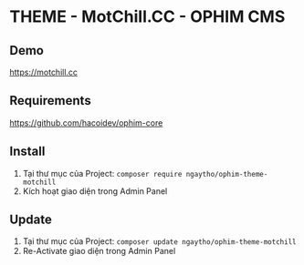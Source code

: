# THEME - MotChill.CC - OPHIM CMS

## Demo

https://motchill.cc

## Requirements

https://github.com/hacoidev/ophim-core

## Install
1. Tại thư mục của Project: `composer require ngaytho/ophim-theme-motchill`
2. Kích hoạt giao diện trong Admin Panel

## Update
1. Tại thư mục của Project: `composer update ngaytho/ophim-theme-motchill`
2. Re-Activate giao diện trong Admin Panel
